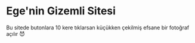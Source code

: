# Ege'nin Gizemli Sitesi

Bu sitede butonlara 10 kere tıklarsan küçükken çekilmiş efsane bir fotoğraf açılır 😈
